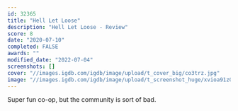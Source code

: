 ```yaml
---
id: 32365
title: "Hell Let Loose"
description: "Hell Let Loose - Review"
score: 8
date: "2020-07-10"
completed: FALSE
awards: ""
modified_date: "2022-07-04"
screenshots: []
cover: "//images.igdb.com/igdb/image/upload/t_cover_big/co3trz.jpg"
image: "//images.igdb.com/igdb/image/upload/t_screenshot_huge/xvioa91z0mengct2soj2.jpg"
---
```

Super fun co-op, but the community is sort of bad.